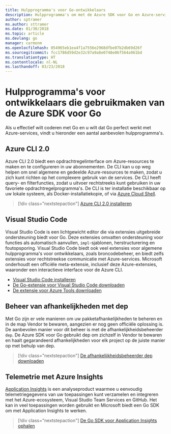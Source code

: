 ```yaml
---
title: Hulpprogramma's voor Go-ontwikkelaars
description: Hulpprogramma's om met de Azure SDK voor Go en Azure-services te werken
author: sptramer
ms.author: sttramer
ms.date: 01/30/2018
ms.topic: article
ms.devlang: go
manager: carmonm
ms.openlocfilehash: 054965eb1ea4f1a7556e2968dfbe07b2db69d26f
ms.sourcegitcommit: fcc1786d59d2e32c97a9a8e0748e06f564a961bd
ms.translationtype: HT
ms.contentlocale: nl-NL
ms.lasthandoff: 03/23/2018
---
```

# <a name="tools-for-developers-using-the-azure-sdk-for-go"></a>Hulpprogramma's voor ontwikkelaars die gebruikmaken van de Azure SDK voor Go

Als u effectief wilt coderen met Go en u wilt dat Go perfect werkt met Azure-services, vindt u hieronder een aantal aanbevolen hulpprogramma's.

## <a name="azure-cli-20"></a>Azure CLI 2.0

Azure CLI 2.0 biedt een opdrachtregelinterface om Azure-resources te maken en te configureren in uw abonnementen. De CLI kan u op weg helpen om snel algemene en gedeelde Azure-resources te maken, zodat u zich kunt richten op het complexere gebruik van de services. De CLI heeft query- en filterfuncties, zodat u uitvoer rechtstreeks kunt gebruiken in uw favoriete opdrachtregelprogramma's. De CLI is ter installatie beschikbaar op uw lokale systeem, als Docker-installatiekopie, of via [Azure Cloud Shell](https://docs.microsoft.com/en-us/azure/cloud-shell/overview).

> [!div class="nextstepaction"]
> [Azure CLI 2.0 installeren](/cli/azure/install-azure-cli)

## <a name="visual-studio-code"></a>Visual Studio Code

Visual Studio Code is een lichtgewicht editor die via extensies uitgebreide ondersteuning biedt voor Go. Deze extensies omvatten ondersteuning voor functies als automatisch aanvullen, `impl`-sjablonen, herstructurering en foutopsporing. Visual Studio Code biedt ook veel extensies voor algemene hulpprogramma's voor ontwikkelaars, zoals broncodebeheer, en biedt zelfs extensies voor rechtstreekse communicatie met Azure-services. Microsoft onderhoudt een officiële meta-extensie, inclusief deze Azure-extensies, waaronder een interactieve interface voor de Azure CLI.

* [Visual Studio Code installeren](https://code.visualstudio.com/Download)
* [De Go-extensie voor Visual Studio Code downloaden](https://code.visualstudio.com/docs/languages/go)
* [De extensie voor Azure Tools downloaden](https://marketplace.visualstudio.com/items?itemName=ms-vscode.vscode-azureextensionpack)

## <a name="dependency-management-with-dep"></a>Beheer van afhankelijkheden met dep

Met Go zijn er vele manieren om uw pakketafhankelijkheden te beheren en in de map Vendor te bewaren, aangezien er nog geen officiële oplossing is. De aanbevolen manier voor dit beheer is met de afhankelijkheidsbeheerder `dep`. De Azure SDK voor Go gebruikt dep om zichzelf in Vendor te bewaren en haalt gegarandeerd afhankelijkheden voor elk project op de juiste manier op met behulp van dep.

> [!div class="nextstepaction"]
> [De afhankelijkheidsbeheerder dep downloaden](https://github.com/tools/godep)

## <a name="telemetry-with-application-insights"></a>Telemetrie met Azure Insights

[Application Insights](https://azure.microsoft.com/en-us/services/application-insights/) is een analyseproduct waarmee u eenvoudig telemetriegegevens van uw toepassingen kunt verzamelen en integreren met het Azure-ecosysteem, Visual Studio Team Services en GitHub. Het kan in veel toepassingen worden gebruikt en Microsoft biedt een Go SDK om met Application Insights te werken.

> [!div class="nextstepaction"]
> [De Go SDK voor Application Insights ophalen](https://github.com/Microsoft/ApplicationInsights-Go) 
